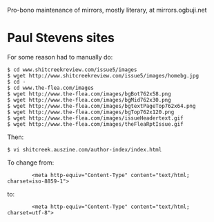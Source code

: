 Pro-bono maintenance of mirrors, mostly literary, at mirrors.ogbuji.net 


# Paul Stevens sites

For some reason had to manually do:

```
$ cd www.shitcreekreview.com/issue5/images
$ wget http://www.shitcreekreview.com/issue5/images/homebg.jpg
$ cd -
$ cd www.the-flea.com/images
$ wget http://www.the-flea.com/images/bgBot762x58.png
$ wget http://www.the-flea.com/images/bgMid762x30.png
$ wget http://www.the-flea.com/images/bgtextPageTop762x64.png
$ wget http://www.the-flea.com/images/bgTop762x120.png
$ wget http://www.the-flea.com/images/issueHeadertext.gif
$ wget http://www.the-flea.com/images/theFleaRptIssue.gif
```

Then:

```
$ vi shitcreek.auszine.com/author-index/index.html
```

To change from:

```
        <meta http-equiv="Content-Type" content="text/html; charset=iso-8859-1">
```

to:

```
        <meta http-equiv="Content-Type" content="text/html; charset=utf-8">
```
